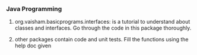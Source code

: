 ###                            Java Programming                                 ###

1. org.vaisham.basicprograms.interfaces: is a tutorial to understand about classes and interfaces.
Go through the code in this  package thoroughly. 

2. other packages contain code and unit tests. Fill the functions using the help doc given